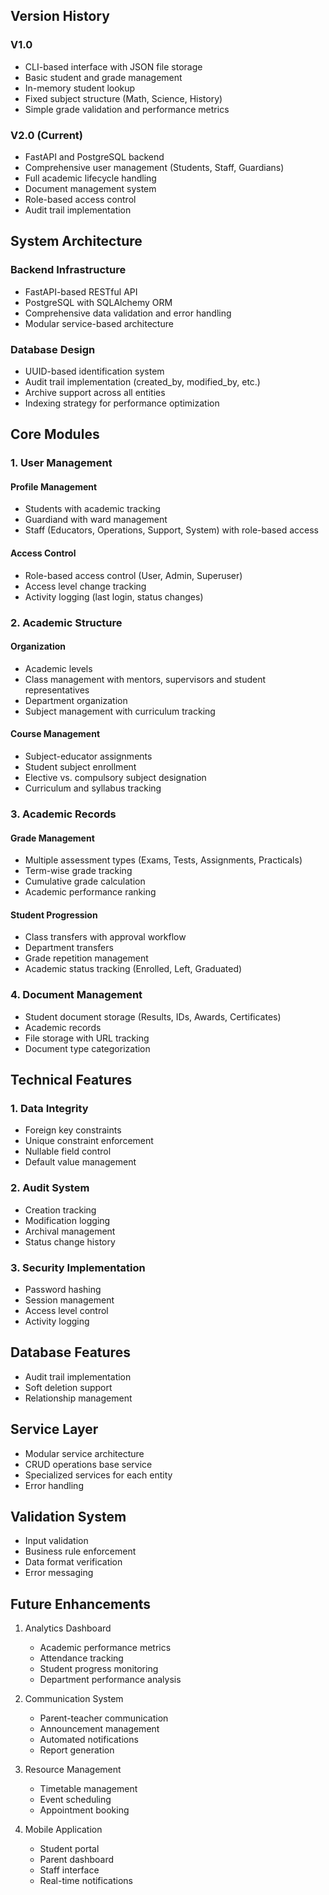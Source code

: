 
## Version History

### V1.0
- CLI-based interface with JSON file storage
- Basic student and grade management
- In-memory student lookup
- Fixed subject structure (Math, Science, History)
- Simple grade validation and performance metrics

### V2.0 (Current)
- FastAPI and PostgreSQL backend
- Comprehensive user management (Students, Staff, Guardians)
- Full academic lifecycle handling
- Document management system
- Role-based access control
- Audit trail implementation

## System Architecture

### Backend Infrastructure
- FastAPI-based RESTful API
- PostgreSQL with SQLAlchemy ORM
- Comprehensive data validation and error handling
- Modular service-based architecture

### Database Design
- UUID-based identification system
- Audit trail implementation (created_by, modified_by, etc.)
- Archive support across all entities
- Indexing strategy for performance optimization

## Core Modules

### 1. User Management
#### Profile Management
- Students with academic tracking
- Guardiand with ward management
- Staff (Educators, Operations, Support, System) with role-based access

#### Access Control
- Role-based access control (User, Admin, Superuser)
- Access level change tracking
- Activity logging (last login, status changes)

### 2. Academic Structure
#### Organization
- Academic levels 
- Class management with mentors, supervisors and student representatives
- Department organization
- Subject management with curriculum tracking

#### Course Management
- Subject-educator assignments
- Student subject enrollment
- Elective vs. compulsory subject designation
- Curriculum and syllabus tracking

### 3. Academic Records
#### Grade Management
- Multiple assessment types (Exams, Tests, Assignments, Practicals)
- Term-wise grade tracking
- Cumulative grade calculation
- Academic performance ranking

#### Student Progression
- Class transfers with approval workflow
- Department transfers
- Grade repetition management
- Academic status tracking (Enrolled, Left, Graduated)

### 4. Document Management
- Student document storage (Results, IDs, Awards, Certificates)
- Academic records
- File storage with URL tracking
- Document type categorization

## Technical Features

### 1. Data Integrity
- Foreign key constraints
- Unique constraint enforcement
- Nullable field control
- Default value management

### 2. Audit System
- Creation tracking
- Modification logging
- Archival management
- Status change history

### 3. Security Implementation
- Password hashing
- Session management
- Access level control
- Activity logging

## Database Features
- Audit trail implementation
- Soft deletion support
- Relationship management

## Service Layer
- Modular service architecture
- CRUD operations base service
- Specialized services for each entity
- Error handling

## Validation System
- Input validation
- Business rule enforcement
- Data format verification
- Error messaging

## Future Enhancements
1. Analytics Dashboard
   - Academic performance metrics
   - Attendance tracking
   - Student progress monitoring
   - Department performance analysis

2. Communication System
   - Parent-teacher communication
   - Announcement management
   - Automated notifications
   - Report generation

3. Resource Management
   - Timetable management
   - Event scheduling
   - Appointment booking

4. Mobile Application
   - Student portal
   - Parent dashboard
   - Staff interface
   - Real-time notifications